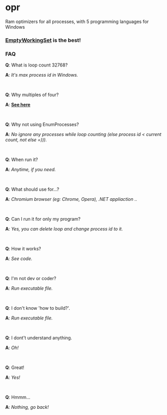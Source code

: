 # opr

Ram optimizers for all processes, with 5 programming languages for Windows

### [__EmptyWorkingSet__](https://docs.microsoft.com/en-us/windows/desktop/api/psapi/nf-psapi-emptyworkingset) is the best!


### FAQ

__Q__: What is loop count 32768?

__A__: _It's max process id in Windows._

<br>

__Q__: Why multiples of four?

__A__: [__See here__](https://superuser.com/questions/936773/why-are-there-no-odd-windows-process-ids)

<br>

__Q__: Why not using EnumProcesses?

__A__: _No ignore any processes while loop counting (else process id < current count, not else =)))._

<br>

__Q__: When run it?

__A__: _Anytime, if you need._

<br>

__Q__: What should use for...?

__A__: _Chromium browser (eg: Chrome, Opera), .NET appliaction .._

<br>

__Q__: Can I run it for only my program?

__A__: _Yes, you can delete loop and change process id to it._

<br>

__Q__: How it works?

__A__: _See code._

<br>

__Q__: I'm not dev or coder?

__A__: _Run executable file._

<br>

__Q__: I don't know 'how to build?'.

__A__: _Run executable file._

<br>

__Q__: I dont't understand anything.

__A__: _Oh!_

<br>

__Q__: Great!

__A__: _Yes!_

<br>

__Q__: Hmmm...

__A__: _Nothing, go back!_

